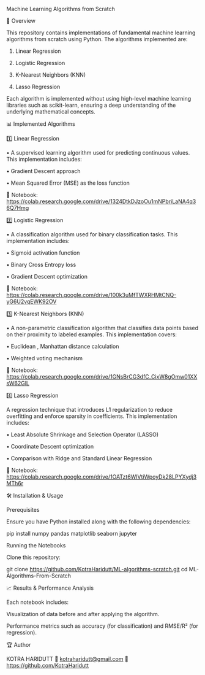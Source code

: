 Machine Learning Algorithms from Scratch

📌 Overview

This repository contains implementations of fundamental machine learning algorithms from scratch using Python. The algorithms implemented are:

1. Linear Regression

2. Logistic Regression

3. K-Nearest Neighbors (KNN)

4. Lasso Regression

Each algorithm is implemented without using high-level machine learning libraries such as scikit-learn, ensuring a deep understanding of the underlying mathematical concepts.

📊 Implemented Algorithms

1️⃣ Linear Regression

• A supervised learning algorithm used for predicting continuous values. This implementation includes:

• Gradient Descent approach

• Mean Squared Error (MSE) as the loss function

📌 Notebook: https://colab.research.google.com/drive/1324DtkDJzoOu1mNPbriLaNA4q36Q7Hmg

2️⃣ Logistic Regression

• A classification algorithm used for binary classification tasks. This implementation includes:

• Sigmoid activation function

• Binary Cross Entropy loss

• Gradient Descent optimization

📌 Notebook: https://colab.research.google.com/drive/100k3uMfTWXRHMtCNQ-yG6U2vqEWK92OV

3️⃣ K-Nearest Neighbors (KNN)

• A non-parametric classification algorithm that classifies data points based on their proximity to labeled examples. This implementation covers:

• Euclidean , Manhattan distance calculation

• Weighted voting mechanism

📌 Notebook: https://colab.research.google.com/drive/1GNsBrCG3dfC_CixW8gOmw01XXsW62GlL

4️⃣ Lasso Regression

A regression technique that introduces L1 regularization to reduce overfitting and enforce sparsity in coefficients. This implementation includes:

• Least Absolute Shrinkage and Selection Operator (LASSO)

• Coordinate Descent optimization

• Comparison with Ridge and Standard Linear Regression

📌 Notebook: https://colab.research.google.com/drive/1OATzt6WlVtiWpoyDk28LPYXydj3MTh6r

🛠️ Installation & Usage

Prerequisites

Ensure you have Python installed along with the following dependencies:

pip install numpy pandas matplotlib seaborn jupyter

Running the Notebooks

Clone this repository:

git clone https://github.com/KotraHaridutt/ML-algorithms-scratch.git
cd ML-Algorithms-From-Scratch

📈 Results & Performance Analysis

Each notebook includes:

Visualization of data before and after applying the algorithm.

Performance metrics such as accuracy (for classification) and RMSE/R² (for regression).

🏆 Author

KOTRA HARIDUTT
📧 kotraharidutt@gmail.com
🔗 https://github.com/KotraHaridutt
